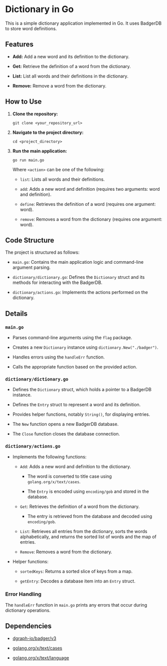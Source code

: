 # Dictionary in Go

This is a simple dictionary application implemented in Go. It uses BadgerDB to store word definitions.

## Features

* **Add:** Add a new word and its definition to the dictionary.

* **Get:** Retrieve the definition of a word from the dictionary.

* **List:** List all words and their definitions in the dictionary.

* **Remove:** Remove a word from the dictionary.

## How to Use

1.  **Clone the repository:**

    ```
    git clone <your_repository_url>
    ```

2.  **Navigate to the project directory:**

    ```
    cd <project_directory>
    ```

3.  **Run the main application:**

    ```
    go run main.go 
    ```

    Where `<action>` can be one of the following:

    * `list`: Lists all words and their definitions.

    * `add`: Adds a new word and definition (requires two arguments: word and definition).

    * `define`: Retrieves the definition of a word (requires one argument: word).

    * `remove`: Removes a word from the dictionary (requires one argument: word).

## Code Structure

The project is structured as follows:

* `main.go`: Contains the main application logic and command-line argument parsing.

* `dictionary/dictionary.go`: Defines the `Dictionary` struct and its methods for interacting with the BadgerDB.

* `dictionary/actions.go`: Implements the actions performed on the dictionary.

## Details

### `main.go`

* Parses command-line arguments using the `flag` package.

* Creates a new `Dictionary` instance using `dictionary.New("./badger")`.

* Handles errors using the `handleErr` function.

* Calls the appropriate function based on the provided action.

### `dictionary/dictionary.go`

* Defines the `Dictionary` struct, which holds a pointer to a BadgerDB instance.

* Defines the `Entry` struct to represent a word and its definition.

* Provides helper functions, notably `String()`, for displaying entries.

* The `New` function opens a new BadgerDB database.

* The `Close` function closes the database connection.

### `dictionary/actions.go`

* Implements the following functions:

    * `Add`: Adds a new word and definition to the dictionary.

        * The word is converted to title case using `golang.org/x/text/cases`.

        * The `Entry` is encoded using `encoding/gob` and stored in the database.

    * `Get`: Retrieves the definition of a word from the dictionary.

        * The entry is retrieved from the database and decoded using `encoding/gob`.

    * `List`: Retrieves all entries from the dictionary, sorts the words alphabetically, and returns the sorted list of words and the map of entries.

    * `Remove`: Removes a word from the dictionary.

* Helper functions:

    * `sortedKeys`: Returns a sorted slice of keys from a map.

    * `getEntry`: Decodes a database item into an `Entry` struct.

### Error Handling

The `handleErr` function in `main.go` prints any errors that occur during dictionary operations.

## Dependencies

* [dgraph-io/badger/v3](https://github.com/dgraph-io/badger/v3)

* [golang.org/x/text/cases](https://pkg.go.dev/golang.org/x/text/cases)

* [golang.org/x/text/language](https://pkg.go.dev/golang.org/x/text/language)
